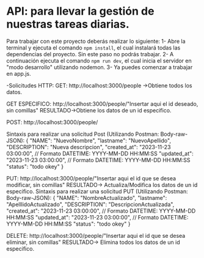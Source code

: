 # API: para llevar la gestión de nuestras tareas diarias.

Para trabajar con este proyecto deberás realizar lo siguiente:
1- Abre la terminal y ejecuta el comando `npm install`, el cual instalará todas las dependencias del proyecto. Sin este paso no podrás trabajar.
2- A continuación ejecuta el comando `npm run dev`, el cual inicia el servidor en "modo desarrollo" utilizando nodemon.
3- Ya puedes comenzar a trabajar en app.js.

-Solicitudes HTTP:
GET: http://localhost:3000/people  ->Obtiene todos los datos.

GET ESPECIFICO: http://localhost:3000/people/"Insertar aqui el id deseado, sin comillas"   RESULTADO->Obtiene los datos de un id especifico.

POST: http://localhost:3000/people/

Sintaxis para realizar una solicitud Post (Utilizando Postman: Body-raw-JSON):
{
  "NAME": "NuevoNombre",
  "lastname": "NuevoApellido",
  "DESCRIPTION": "Nueva descripcion",
  "created_at": "2023-11-23 03:00:00", // Formato DATETIME: YYYY-MM-DD HH:MM:SS
  "updated_at": "2023-11-23 03:00:00", // Formato DATETIME: YYYY-MM-DD HH:MM:SS
  "status": "todo okey"
}

PUT: http://localhost:3000/people/"Insertar aqui el id que se desea modificar, sin comillas"    RESULTADO-> Actualiza/Modifica los datos de un id especifico.
Sintaxis para realizar una solicitud PUT (Utilizando Postman: Body-raw-JSON):
{
  "NAME": "NombreActualizado",
  "lastname": "ApelllidoActualizado",
  "DESCRIPTION": "DescripcionActualizada",
  "created_at": "2023-11-23 03:00:00", // Formato DATETIME: YYYY-MM-DD HH:MM:SS
  "updated_at": "2023-11-23 03:00:00", // Formato DATETIME: YYYY-MM-DD HH:MM:SS
  "status": "todo okey"
}

DELETE: http://localhost:3000/people/"Insertar aqui el id que se desea eliminar, sin comillas" RESULTADO-> Elimina todos los datos de un id especifico.
